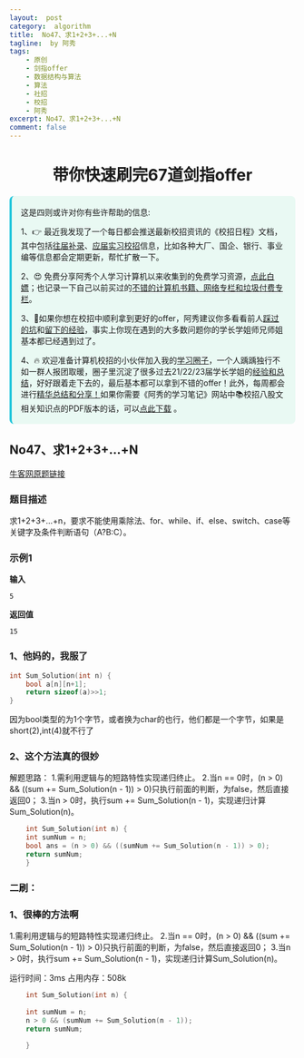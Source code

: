 ```yaml
---
layout:  post
category:  algorithm
title:  No47、求1+2+3+...+N
tagline:  by 阿秀
tags:
    - 原创
    - 剑指offer
    - 数据结构与算法
    - 算法
    - 社招
    - 校招
    - 阿秀
excerpt: No47、求1+2+3+...+N
comment: false
---
```


<h1 align="center">带你快速刷完67道剑指offer</h1>

<div style="border-color: #24C6DC;
            background-color: #e9f9f3;         
            margin: 1rem 0;
        padding: .25rem 1rem;
        border-left-width: .3rem;
        border-left-style: solid;
        border-radius: .5rem;
        color: inherit;">
  <p>这是四则或许对你有些许帮助的信息:</p>
  <p>1、👉 最近我发现了一个每日都会推送最新校招资讯的《校招日程》文档，其中包括<a style="text-decoration: underline" href="https://flowus.cn/share/ee50d5eb-3cd5-4f74-880e-95b215dd4ff2" target="_blank">往届补录</a>、<a style="text-decoration: underline" href="https://flowus.cn/share/5f327c98-1e31-46c8-b86b-5ac6105e021f" target="_blank">应届实习校招</a>信息，比如各种大厂、国企、银行、事业编等信息都会定期更新，帮忙扩散一下。</p>  
  <p>2、😍
    免费分享阿秀个人学习计算机以来收集到的免费学习资源，<a style="text-decoration: underline" href="/notes/07-resources/01-free/01-introduce.html" target="_blank">点此白嫖</a>；也记录一下自己以前买过的<a style="text-decoration: underline" href="/notes/07-resources/02-precious.html" target="_blank">不错的计算机书籍、网络专栏和垃圾付费专栏</a>。
  </p>
  <p>3、🚀如果你想在校招中顺利拿到更好的offer，阿秀建议你多看看前人<a style="text-decoration: underline" href="https://www.yuque.com/tuobaaxiu/httmmc/npg1k81zeq4wfpyz" target="_blank">踩过的坑</a>和<a style="text-decoration: underline"  target="_blank" href="https://www.yuque.com/tuobaaxiu/httmmc/gge9ppd0mbu2d3dp">留下的经验</a>，事实上你现在遇到的大多数问题你的学长学姐师兄师姐基本都已经遇到过了。
  </p>
  <p>4、🔥 欢迎准备计算机校招的小伙伴加入我的<a  style="text-decoration: underline" href="https://www.yuque.com/tuobaaxiu/httmmc/xg0otqvc17wfx4u9" target="_blank">学习圈子</a>，一个人踽踽独行不如一群人报团取暖，圈子里沉淀了很多过去21/22/23届学长学姐的<a  style="text-decoration: underline" href="https://www.yuque.com/tuobaaxiu/httmmc/gge9ppd0mbu2d3dp" target="_blank">经验和总结</a>，好好跟着走下去的，最后基本都可以拿到不错的offer！此外，每周都会进行<a  style="text-decoration: underline" href="https://www.yuque.com/tuobaaxiu/httmmc/npg1k81zeq4wfpyz" target="_blank">精华总结和分享！</a>如果你需要《阿秀的学习笔记》网站中📚︎校招八股文相关知识点的PDF版本的话，可以<a style="text-decoration: underline" href="https://www.yuque.com/tuobaaxiu/httmmc/qs0yn66apvkzw0ps" target="_blank">点此下载</a> 。</p>   </div>


## No47、求1+2+3+...+N

<font style="font-weight:normal; color:#4169E1;text-decoration:underline;" target="_blank">[牛客网原题链接](https://www.nowcoder.com/practice/7a0da8fc483247ff8800059e12d7caf1?tpId=13&&tqId=11200&rp=1&ru=/ta/coding-interviews&qru=/ta/coding-interviews/question-ranking)</font>

### **题目描述**

求1+2+3+...+n，要求不能使用乘除法、for、while、if、else、switch、case等关键字及条件判断语句（A?B:C）。

### **示例1**

**输入**

~~~
5
~~~

**返回值**

~~~
15
~~~

### **1、他妈的，我服了**

~~~cpp
int Sum_Solution(int n) {
    bool a[n][n+1];
    return sizeof(a)>>1;
}
~~~

因为bool类型的为1个字节，或者换为char的也行，他们都是一个字节，如果是short(2),int(4)就不行了

### **2、这个方法真的很妙**

解题思路：
1.需利用逻辑与的短路特性实现递归终止。 
2.当n == 0时，(n > 0) && ((sum += Sum_Solution(n - 1)) > 0)只执行前面的判断，为false，然后直接返回0；
3.当n > 0时，执行sum += Sum_Solution(n - 1)，实现递归计算Sum_Solution(n)。

~~~cpp
    int Sum_Solution(int n) {
	int sumNum = n;
	bool ans = (n > 0) && ((sumNum += Sum_Solution(n - 1)) > 0);
	return sumNum;
    }
~~~

### **二刷：**

### **1、很棒的方法啊**

1.需利用逻辑与的短路特性实现递归终止。 
2.当n == 0时，(n > 0) && ((sum += Sum_Solution(n - 1)) > 0)只执行前面的判断，为false，然后直接返回0；
3.当n > 0时，执行sum += Sum_Solution(n - 1)，实现递归计算Sum_Solution(n)。

运行时间：3ms  占用内存：508k

~~~cpp
    int Sum_Solution(int n) {
        
    int sumNum = n;
	n > 0 && (sumNum += Sum_Solution(n - 1));
	return sumNum;    
        
    }
~~~


<p id = "求总和"></p>

